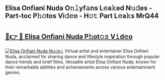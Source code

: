 ## Elisa Onfiani Nuda O𝚗𝚕yf𝚊ns L𝚎a𝚔ed N𝚞𝚍es - Part-toc P𝚑𝚘tos Vi𝚍𝚎o - H𝚘𝚝 Part L𝚎a𝚔s MrQ44

# <h2><a href="http://kf42zx5.oniu.top/?m=Elisa+Onfiani+Nuda">🔗👉 🔴 Elisa Onfiani Nuda P𝚑ot𝚘𝚜 V𝚒d𝚎o</a></h2>

[![Elisa Onfiani Nuda Nu𝚍e𝚜](https://i.imgur.com/0qMVB7G.gif)](http://kf42zx5.oniu.top/?m=Elisa+Onfiani+Nuda)
Virtual artist and entertainer Elisa Onfiani Nuda, acclaimed for sharing dance and lifestyle inspiration through popular dance trends and brief films. Versatile artist Elisa Onfiani Nuda, known for their remarkable abilities and achievements across various entertainment genres.  
